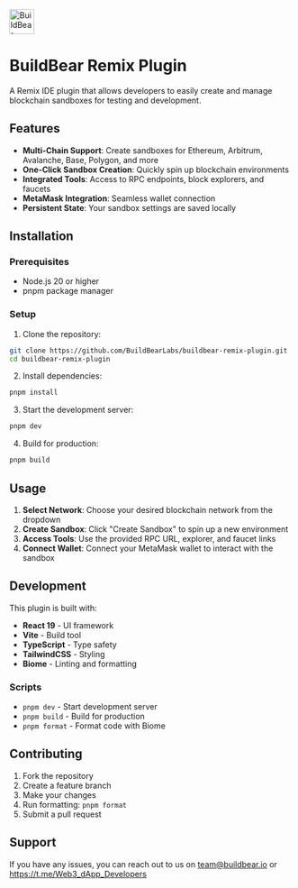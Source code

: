 <img src="https://r2.buildbear.io/brand-v2/logo/svg/Logo-Full-Green-Mark-On-Dark-Text.svg" alt="BuildBear Labs Logo" height="44" />

# BuildBear Remix Plugin

A Remix IDE plugin that allows developers to easily create and manage blockchain sandboxes for testing and development.

## Features

- **Multi-Chain Support**: Create sandboxes for Ethereum, Arbitrum, Avalanche, Base, Polygon, and more
- **One-Click Sandbox Creation**: Quickly spin up blockchain environments
- **Integrated Tools**: Access to RPC endpoints, block explorers, and faucets
- **MetaMask Integration**: Seamless wallet connection
- **Persistent State**: Your sandbox settings are saved locally

## Installation

### Prerequisites

- Node.js 20 or higher
- pnpm package manager

### Setup

1. Clone the repository:
```bash
git clone https://github.com/BuildBearLabs/buildbear-remix-plugin.git
cd buildbear-remix-plugin
```

2. Install dependencies:
```bash
pnpm install
```

3. Start the development server:
```bash
pnpm dev
```

4. Build for production:
```bash
pnpm build
```

## Usage

1. **Select Network**: Choose your desired blockchain network from the dropdown
2. **Create Sandbox**: Click "Create Sandbox" to spin up a new environment
3. **Access Tools**: Use the provided RPC URL, explorer, and faucet links
4. **Connect Wallet**: Connect your MetaMask wallet to interact with the sandbox

## Development

This plugin is built with:

- **React 19** - UI framework
- **Vite** - Build tool
- **TypeScript** - Type safety
- **TailwindCSS** - Styling
- **Biome** - Linting and formatting

### Scripts

- `pnpm dev` - Start development server
- `pnpm build` - Build for production
- `pnpm format` - Format code with Biome

## Contributing

1. Fork the repository
2. Create a feature branch
3. Make your changes
4. Run formatting: `pnpm format`
5. Submit a pull request

## Support

If you have any issues, you can reach out to us on team@buildbear.io or https://t.me/Web3_dApp_Developers
